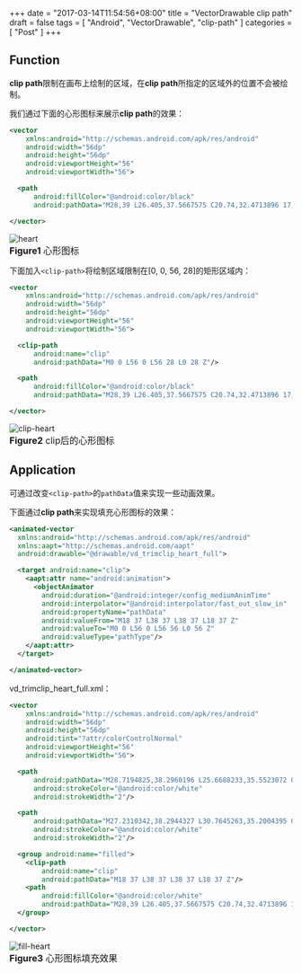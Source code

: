 +++
date = "2017-03-14T11:54:56+08:00"
title = "VectorDrawable clip path"
draft = false
tags = [ "Android", "VectorDrawable", "clip-path" ]
categories = [ "Post" ]
+++

## Function
**clip path**限制在画布上绘制的区域，在**clip path**所指定的区域外的位置不会被绘制。

我们通过下面的心形图标来展示**clip path**的效果：
```xml
<vector
    xmlns:android="http://schemas.android.com/apk/res/android"
    android:width="56dp"
    android:height="56dp"
    android:viewportHeight="56"
    android:viewportWidth="56">

  <path
      android:fillColor="@android:color/black"
      android:pathData="M28,39 L26.405,37.5667575 C20.74,32.4713896 17,29.1089918 17,24.9945504 C17,21.6321526 19.6565,19 23.05,19 C24.964,19 26.801,19.8828338 28,21.2724796 C29.199,19.8828338 31.036,19 32.95,19 C36.3435,19 39,21.6321526 39,24.9945504 C39,29.1089918 35.26,32.4713896 29.595,37.5667575 L28,39 L28,39 Z"/>

</vector>
```
![heart](heart.png)  
<font size=3>**Figure1** 心形图标</font>

下面加入`<clip-path>`将绘制区域限制在[0, 0, 56, 28]的矩形区域内：
```xml
<vector
    xmlns:android="http://schemas.android.com/apk/res/android"
    android:width="56dp"
    android:height="56dp"
    android:viewportHeight="56"
    android:viewportWidth="56">

  <clip-path
      android:name="clip"
      android:pathData="M0 0 L56 0 L56 28 L0 28 Z"/>

  <path
      android:fillColor="@android:color/black"
      android:pathData="M28,39 L26.405,37.5667575 C20.74,32.4713896 17,29.1089918 17,24.9945504 C17,21.6321526 19.6565,19 23.05,19 C24.964,19 26.801,19.8828338 28,21.2724796 C29.199,19.8828338 31.036,19 32.95,19 C36.3435,19 39,21.6321526 39,24.9945504 C39,29.1089918 35.26,32.4713896 29.595,37.5667575 L28,39 L28,39 Z"/>

</vector>
```
![clip-heart](clip-heart.png)  
<font size=3>**Figure2** clip后的心形图标</font>

## Application
可通过改变`<clip-path>`的`pathData`值来实现一些动画效果。

下面通过**clip path**来实现填充心形图标的效果：
```xml
<animated-vector
  xmlns:android="http://schemas.android.com/apk/res/android"
  xmlns:aapt="http://schemas.android.com/aapt"
  android:drawable="@drawable/vd_trimclip_heart_full">

  <target android:name="clip">
    <aapt:attr name="android:animation">
      <objectAnimator
        android:duration="@android:integer/config_mediumAnimTime"
        android:interpolator="@android:interpolator/fast_out_slow_in"
        android:propertyName="pathData"
        android:valueFrom="M18 37 L38 37 L38 37 L18 37 Z"
        android:valueTo="M0 0 L56 0 L56 56 L0 56 Z"
        android:valueType="pathType"/>
    </aapt:attr>
  </target>

</animated-vector>
```
vd\_trimclip\_heart_full.xml：
```xml
<vector
    xmlns:android="http://schemas.android.com/apk/res/android"
    android:width="56dp"
    android:height="56dp"
    android:tint="?attr/colorControlNormal"
    android:viewportHeight="56"
    android:viewportWidth="56">

  <path
      android:pathData="M28.7194825,38.2960196 L25.6688233,35.5523072 C21.6213379,31.793335 18.0159912,28.8906251 18.0159912,24.845337 C18.0159912,21.5882568 20.6305373,19.9651315 23.6337891,19.9651442 C24.9985352,19.96515 26.7993165,21.180664 28.643982,23.1297608"
      android:strokeColor="@android:color/white"
      android:strokeWidth="2"/>

  <path
      android:pathData="M27.2310342,38.2944327 L30.7645263,35.2004395 C34.8336142,31.2354829 37.751709,29.1181308 38.0040283,25.0838624 C38.1681943,22.4590544 35.7730552,20.034668 33.3791503,20.034668 C30.4320068,20.034668 29.671997,21.0472412 27.2310342,23.1328126"
      android:strokeColor="@android:color/white"
      android:strokeWidth="2"/>

  <group android:name="filled">
    <clip-path
        android:name="clip"
        android:pathData="M18 37 L38 37 L38 37 L18 37 Z"/>
    <path
        android:fillColor="@android:color/white"
        android:pathData="M28,39 L26.405,37.5667575 C20.74,32.4713896 17,29.1089918 17,24.9945504 C17,21.6321526 19.6565,19 23.05,19 C24.964,19 26.801,19.8828338 28,21.2724796 C29.199,19.8828338 31.036,19 32.95,19 C36.3435,19 39,21.6321526 39,24.9945504 C39,29.1089918 35.26,32.4713896 29.595,37.5667575 L28,39 L28,39 Z"/>
  </group>

</vector>
```
![fill-heart](fill-heart.gif)  
<font size=3>**Figure3** 心形图标填充效果</font>